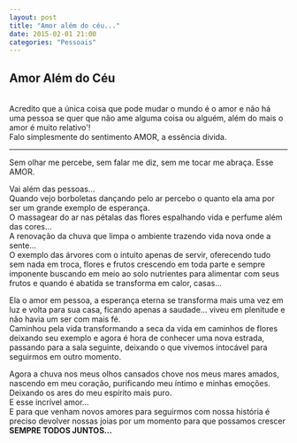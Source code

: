 ```yaml
---
layout: post
title: "Amor além do céu..."
date: 2015-02-01 21:00
categories: "Pessoais"
---
```


<p class="txt-post">
<h2>Amor Além do Céu</h2>
<br/>
Acredito que a única coisa que pode mudar o mundo é o amor e não há uma pessoa se quer que não ame alguma coisa ou alguém, além do mais o amor é muito relativo'!
<br/>
Falo simplesmente do sentimento AMOR, a essência divida.
<br/>
<hr>
Sem olhar me percebe, sem falar me diz, sem me tocar me abraça. Esse AMOR.
</p>

<p class="txt-post">
Vai além das pessoas...
<br/>
Quando vejo borboletas dançando pelo ar percebo o quanto ela ama por ser um grande exemplo de esperança.
<br/>
O massagear do ar nas pétalas das flores espalhando vida e perfume além das cores...
 <br/>
A renovação da chuva que limpa o ambiente trazendo vida nova onde a sente...
 <br/>
O exemplo das árvores com o intuito apenas de servir, oferecendo tudo sem nada em troca, flores e frutos crescendo em toda parte e sempre imponente buscando em meio ao solo nutrientes para alimentar com seus frutos e quando é abatida se transforma em calor, casas...
</p>

<p class="txt-post">
Ela o amor em pessoa, a esperança eterna se transforma mais uma vez em luz e volta para sua casa, ficando apenas a saudade... viveu em plenitude e não havia um ser com mais fé.
<br/>
Caminhou pela vida transformando a seca da vida em caminhos de flores deixando seu exemplo e agora é hora de conhecer uma nova estrada, passando para a sala seguinte, deixando o que vivemos intocável para seguirmos em outro momento.
<br/>
</p>

<p class="txt-post">
Agora a chuva nos meus olhos cansados chove nos meus mares amados, nascendo em meu coração, purificando meu íntimo e minhas emoções. Deixando os ares do meu espírito mais puro.
 <br/>
E esse incrível amor...
 <br/>
E para que venham novos amores para seguirmos com nossa história é preciso devolver nossas joias por um momento para que possamos crescer <b>SEMPRE TODOS JUNTOS... </b>
</p>
<br/> 